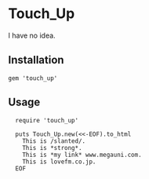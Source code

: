 
# Touch\_Up

I have no idea.

## Installation

    gem 'touch_up'

## Usage


      require 'touch_up'

      puts Touch_Up.new(<<-EOF).to_html
        This is /slanted/.
        This is *strong*.
        This is *my link* www.megauni.com.
        This is lovefm.co.jp.
      EOF
